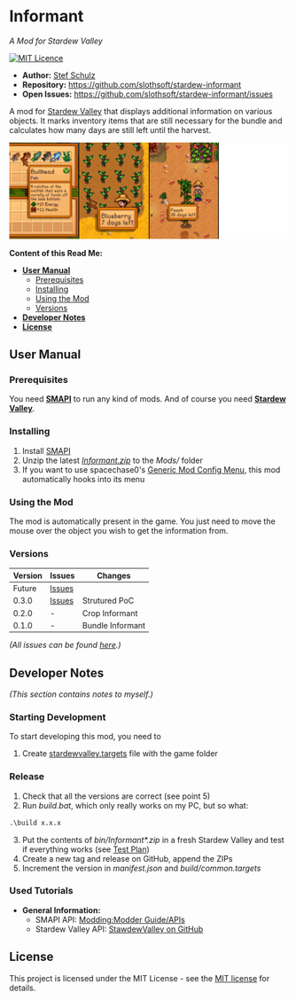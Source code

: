 ﻿# Informant

_A Mod for Stardew Valley_

[![MIT Licence](https://img.shields.io/github/license/jenkinsci/java-client-api.svg?label=License)](LICENSE)

- **Author:** [Stef Schulz](mailto:s.schulz@slothsoft.de)
- **Repository:** <https://github.com/slothsoft/stardew-informant>
- **Open Issues:** <https://github.com/slothsoft/stardew-informant/issues>

A mod for [Stardew Valley](https://www.stardewvalley.net/) that displays additional information on various objects.
It marks inventory items that are still necessary for the bundle and calculates how many days are still left until the
harvest.

<img alt="Screenshot" src="readme/screenshot.png" width="600"/>

**Content of this Read Me:**

- **[User Manual](#user-manual)**
  - [Prerequisites](#prerequisites)
  - [Installing](#installing)
  - [Using the Mod](#using-the-mod)
  - [Versions](#versions)
- **[Developer Notes](#developer-notes)**
- **[License](#license)**



## User Manual

### Prerequisites

You need **[SMAPI](https://smapi.io/)** to run any kind of mods. And of course you need 
**[Stardew Valley](https://www.stardewvalley.net/)**.


### Installing

1. Install [SMAPI](https://smapi.io/)
1. Unzip the latest _[Informant.zip](https://github.com/slothsoft/stardew-informant/releases/latest)_ to the _Mods/_ folder
1. If you want to use spacechase0's [Generic Mod Config Menu](https://www.nexusmods.com/stardewvalley/mods/5098), this mod automatically hooks into its menu


### Using the Mod

The mod is automatically present in the game. 
You just need to move the mouse over the object you wish to get the information from.



### Versions

| Version | Issues                                                                         | Changes          |
|---------|--------------------------------------------------------------------------------|------------------|
| Future  | [Issues](https://github.com/slothsoft/stardew-informant/milestone/1)          |                  |
| 0.3.0   | [Issues](https://github.com/slothsoft/stardew-informant/milestone/2?closed=1) | Strutured PoC    |
| 0.2.0   | -                                                                              | Crop Informant   |
| 0.1.0   | -                                                                              | Bundle Informant |

_(All issues can be found [here](https://github.com/slothsoft/stardew-informant/issues).)_



## Developer Notes

_(This section contains notes to myself.)_

### Starting Development

To start developing this mod, you need to

1. Create [stardewvalley.targets](https://github.com/Pathoschild/SMAPI/blob/develop/docs/technical/mod-package.md#custom-game-path) file with the game folder


### Release

1. Check that all the versions are correct (see point 5)
2. Run _build.bat_, which only really works on my PC, but so what:
```bat
.\build x.x.x
```
3. Put the contents of _bin/Informant*.zip_ in a fresh Stardew Valley and test if everything works (see [Test Plan](#test-plan))
4. Create a new tag and release on GitHub, append the ZIPs
5. Increment the version in _manifest.json_ and _build/common.targets_


### Used Tutorials

- **General Information:**
  - SMAPI API: [Modding:Modder Guide/APIs](https://stardewvalleywiki.com/Modding:Modder_Guide/APIs)
  - Stardew Valley API: [StawdewValley on GitHub](https://github.com/veywrn/StardewValley)


## License

This project is licensed under the MIT License - see the [MIT license](LICENSE) for details.